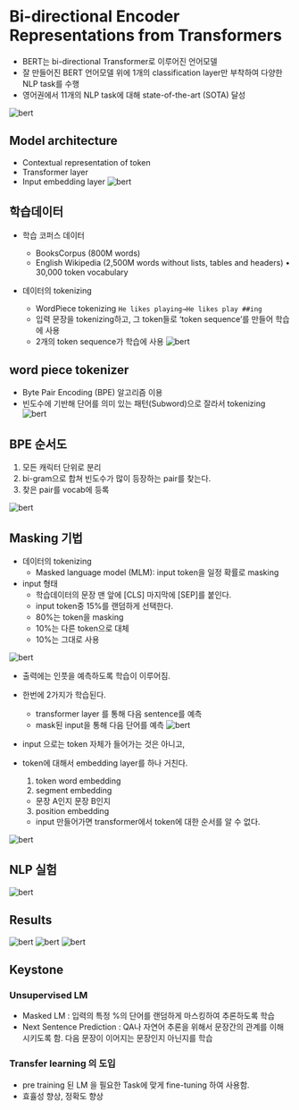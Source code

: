 # Bi-directional Encoder Representations from Transformers
- BERT는 bi-directional Transformer로 이루어진 언어모델
- 잘 만들어진 BERT 언어모델 위에 1개의 classification layer만 부착하여 다양한 NLP task를 수행
- 영어권에서 11개의 NLP task에 대해 state-of-the-art (SOTA) 달성

![bert](/OCR/img/25.png)


## Model architecture
- Contextual representation of token
- Transformer layer
- Input embedding layer
![bert](/OCR/img/26.png)


## 학습데이터
- 학습 코퍼스 데이터
  - BooksCorpus (800M words)
  - English Wikipedia (2,500M words without lists, tables and headers) • 30,000 token vocabulary

- 데이터의 tokenizing 
  - WordPiece tokenizing
  `He likes playing→He likes play ##ing`
  - 입력 문장을 tokenizing하고, 그 token들로 ‘token sequence’를 만들어 학습에 사용
  - 2개의 token sequence가 학습에 사용
![bert](/OCR/img/27.png)

## word piece tokenizer
- Byte Pair Encoding (BPE) 알고리즘 이용
- 빈도수에 기반해 단어를 의미 있는 패턴(Subword)으로 잘라서 tokenizing
![bert](/OCR/img/28.png)

## BPE 순서도
1. 모든 캐릭터 단위로 분리
2. bi-gram으로 합쳐 빈도수가 많이 등장하는 pair를 찾는다.
3. 찾은 pair를 vocab에 등록

![bert](/OCR/img/29.png)
 
## Masking 기법
- 데이터의 tokenizing
  - Masked language model (MLM): input token을 일정 확률로 masking
- input 형태
  - 학습데이터의 문장 맨 앞에 [CLS] 마지막에 [SEP]를 붙인다.
  - input token중 15%를 랜덤하게 선택한다.
  - 80%는 token을 masking 
  - 10%는 다른 token으로 대체
  - 10%는 그대로 사용

![bert](/OCR/img/30.png)

- 출력에는 인풋을 예측하도록 학습이 이루어짐.
- 한번에 2가지가 학습된다.
  - transformer layer 를 통해 다음 sentence를 예측
  - mask된 input을 통해 다음 단어를 예측
![bert](/OCR/img/31.png)

- input 으로는 token 자체가 들어가는 것은 아니고,
- token에 대해서 embedding layer를 하나 거친다.
  1. token word embedding
  2. segment embedding 
    - 문장 A인지 문장 B인지
  3. position embedding 
    - input 만들어가면 transformer에서 token에 대한 순서를 알 수 없다.
 
![bert](/OCR/img/32.png)

## NLP 실험

![bert](/OCR/img/33.png)

## Results
![bert](/OCR/img/34.png)
![bert](/OCR/img/35.png)
![bert](/OCR/img/36.png)

## Keystone

### Unsupervised LM
 - Masked LM : 입력의 특정 %의 단어를 랜덤하게 마스킹하여 추론하도록 학습
 - Next Sentence Prediction : QA나 자연어 추론을 위해서 문장간의 관계를 이해시키도록 함. 다음 문장이 이어지는 문장인지 아닌지를 학습

### Transfer learning 의 도입
 - pre training 된 LM 을 필요한 Task에 맞게 fine-tuning 하여 사용함.
 - 효휼성 향상, 정확도 향상



